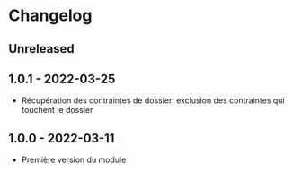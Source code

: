# Changelog

## Unreleased

## 1.0.1 - 2022-03-25

* Récupération des contraintes de dossier: exclusion des contraintes qui touchent le dossier

## 1.0.0 - 2022-03-11

* Première version du module
 
